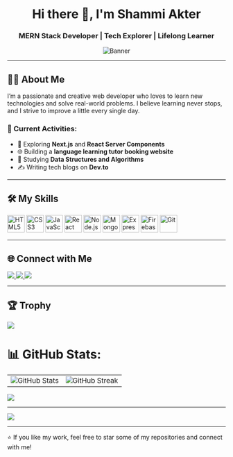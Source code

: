 <!-- Banner Image -->


<h1 align="center">Hi there 👋, I'm Shammi Akter</h1>
<h3 align="center">MERN Stack Developer | Tech Explorer | Lifelong Learner</h3>
<p align="center">
  <img src="https://i.ibb.co/zHLTX2CT/github-header-image-1.png" alt="Banner" />
</p>

---

## 👩‍💻 About Me

I’m a passionate and creative web developer who loves to learn new technologies and solve real-world problems. I believe learning never stops, and I strive to improve a little every single day.

### 🔭 Current Activities:

- 🚀 Exploring **Next.js** and **React Server Components**
- 🌐 Building a **language learning tutor booking website**
- 📘 Studying **Data Structures and Algorithms**
- ✍️ Writing tech blogs on **Dev.to**

---

## 🛠️ My Skills

<p align="left">
  <img src="https://cdn.jsdelivr.net/gh/devicons/devicon/icons/html5/html5-original.svg" alt="HTML5" width="40" />
  <img src="https://cdn.jsdelivr.net/gh/devicons/devicon/icons/css3/css3-original.svg" alt="CSS3" width="40" />
  <img src="https://cdn.jsdelivr.net/gh/devicons/devicon/icons/javascript/javascript-original.svg" alt="JavaScript" width="40" />
  <img src="https://cdn.jsdelivr.net/gh/devicons/devicon/icons/react/react-original.svg" alt="React" width="40" />
  <img src="https://cdn.jsdelivr.net/gh/devicons/devicon/icons/nodejs/nodejs-original.svg" alt="Node.js" width="40" />
  <img src="https://cdn.jsdelivr.net/gh/devicons/devicon/icons/mongodb/mongodb-original.svg" alt="MongoDB" width="40" />
  <img src="https://cdn.jsdelivr.net/gh/devicons/devicon/icons/express/express-original.svg" alt="Express.js" width="40" />
  <img src="https://cdn.jsdelivr.net/gh/devicons/devicon/icons/firebase/firebase-plain.svg" alt="Firebase" width="40" />
  <img src="https://cdn.jsdelivr.net/gh/devicons/devicon/icons/git/git-original.svg" alt="Git" width="40" />
</p>

---

## 🌐 Connect with Me

<p align="left">
  <a href="https://www.linkedin.com/in/your-linkedin" target="_blank">
    <img src="https://img.shields.io/badge/LinkedIn-%230077B5.svg?style=flat&logo=linkedin&logoColor=white" />
  </a>
  <a href="mailto:shammisumi137@gmail.com">
    <img src="https://img.shields.io/badge/Gmail-D14836?style=flat&logo=gmail&logoColor=white" />
  </a>

  <a href="https://twitter.com/your-handle" target="_blank">
    <img src="https://img.shields.io/badge/Twitter-%231DA1F2.svg?style=flat&logo=twitter&logoColor=white" />
  </a>
</p>

---
## 🏆 Trophy

<p align="left">
  <img alig src="https://github-profile-trophy.vercel.app/?username=Shammi-Akhter&theme=onestar&row=1&margin-w=15&rank=SSS,SS,S,AAA,AA,A,B,C" />
</p>


 

# 📊 GitHub Stats:
<table>
  <tr>
    <td>
      <img src="https://github-readme-stats.vercel.app/api?username=Shammi-Akhter&theme=dark&hide_border=true&include_all_commits=true&count_private=false" alt="GitHub Stats" />
    </td>
    <td>
      <img src="https://nirzak-streak-stats.vercel.app/?user=Shammi-Akhter&theme=dark&hide_border=true" alt="GitHub Streak" />
    </td>
  </tr>
</table>

![](https://github-readme-stats.vercel.app/api/top-langs/?username=Shammi-Akhter&theme=dark&hide_border=false&include_all_commits=true&count_private=false&layout=compact)

---
[![](https://visitcount.itsvg.in/api?id=Shammi-Akhter&icon=0&color=0)](https://visitcount.itsvg.in)

<!-- Proudly created with GPRM ( https://gprm.itsvg.in ) -->


---

⭐️ If you like my work, feel free to star some of my repositories and connect with me!
